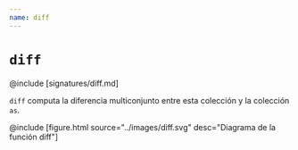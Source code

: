 ```yaml
---
name: diff
---
```


# `diff`

@include [signatures/diff.md]

`diff` computa la diferencia multiconjunto entre esta colección y la colección `as`.

@include [figure.html source="../images/diff.svg" desc="Diagrama de la función diff"]
